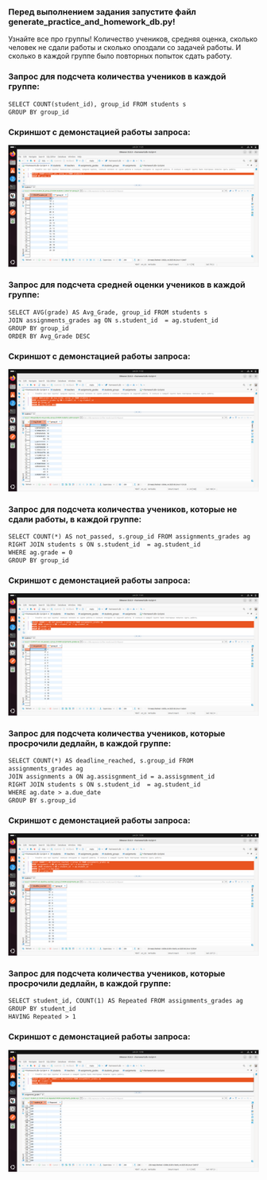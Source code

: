### Перед выполнением задания запустите файл generate_practice_and_homework_db.py!

Узнайте все про группы! Количество учеников, средняя оценка, сколько человек не сдали работы и сколько опоздали со задачей работы. И сколько в каждой группе было повторных попыток сдать работу.

### Запрос для подсчета количества учеников в каждой группе:

```
SELECT COUNT(student_id), group_id FROM students s 
GROUP BY group_id 
```
### Скриншот с демонстацией работы запроса: 

![](Task_5_1.png)

### Запрос для подсчета средней оценки учеников в каждой группе:

```
SELECT AVG(grade) AS Avg_Grade, group_id FROM students s 
JOIN assignments_grades ag ON s.student_id  = ag.student_id
GROUP BY group_id 
ORDER BY Avg_Grade DESC
```
### Скриншот с демонстацией работы запроса: 

![](Task_5_2.png)

### Запрос для подсчета количества учеников, которые не сдали работы, в каждой группе:

```
SELECT COUNT(*) AS not_passed, s.group_id FROM assignments_grades ag
RIGHT JOIN students s ON s.student_id  = ag.student_id
WHERE ag.grade = 0 
GROUP BY group_id 
```
### Скриншот с демонстацией работы запроса: 

![](Task_5_3.png)


### Запрос для подсчета количества учеников, которые просрочили дедлайн, в каждой группе:

```
SELECT COUNT(*) AS deadline_reached, s.group_id FROM assignments_grades ag
JOIN assignments a ON ag.assisgnment_id = a.assisgnment_id 
RIGHT JOIN students s ON s.student_id  = ag.student_id
WHERE ag.date > a.due_date
GROUP BY s.group_id 
```
### Скриншот с демонстацией работы запроса: 

![](Task_5_4.png)

### Запрос для подсчета количества учеников, которые просрочили дедлайн, в каждой группе:

```
SELECT student_id, COUNT(1) AS Repeated FROM assignments_grades ag 
GROUP BY student_id
HAVING Repeated > 1
```
### Скриншот с демонстацией работы запроса: 

![](Task_5_5.png)
